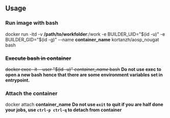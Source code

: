 ## Usage
### Run image with bash
docker run -itd -v **/path/to/workfolder**:/work -e BUILDER_UID="$(id -u)" -e BUILDER_GID="$(id -g)" --name **container_name** kortanzh/aosp_nougat bash
### ~~Execute bash in container~~
~~docker exec -it --user "$(id -u)" *container_name* bash~~
**Do not use exec to open a new bash hence that there are some environment variables set in entrypoint.**
### Attach the container
docker attach **container_name**
**Do not use ```exit``` to quit if you are half done your jobs, use ```ctrl-p ctrl-q``` to detach from container**
